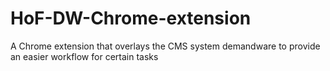 # HoF-DW-Chrome-extension

A Chrome extension that overlays the CMS system demandware to provide an easier workflow for certain tasks
